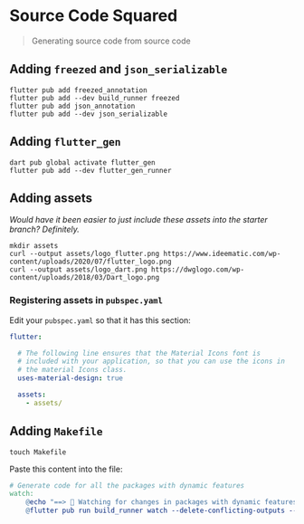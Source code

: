 # Source Code Squared

> Generating source code from source code

## Adding `freezed` and `json_serializable`

```shell
flutter pub add freezed_annotation
flutter pub add --dev build_runner freezed
flutter pub add json_annotation
flutter pub add --dev json_serializable
```

## Adding `flutter_gen`

```shell
dart pub global activate flutter_gen
flutter pub add --dev flutter_gen_runner
```

## Adding assets

*Would have it been easier to just include these assets into the starter branch? Definitely.*

```shell
mkdir assets
curl --output assets/logo_flutter.png https://www.ideematic.com/wp-content/uploads/2020/07/flutter_logo.png
curl --output assets/logo_dart.png https://dwglogo.com/wp-content/uploads/2018/03/Dart_logo.png
```

### Registering assets in `pubspec.yaml`

Edit your `pubspec.yaml` so that it has this section:

```yaml
flutter:

  # The following line ensures that the Material Icons font is
  # included with your application, so that you can use the icons in
  # the material Icons class.
  uses-material-design: true

  assets:
    - assets/
```

## Adding `Makefile`

```shell
touch Makefile
```

Paste this content into the file:

```makefile
# Generate code for all the packages with dynamic features
watch:
	@echo "==> 👀 Watching for changes in packages with dynamic features"
	@flutter pub run build_runner watch --delete-conflicting-outputs --verbose
```
 